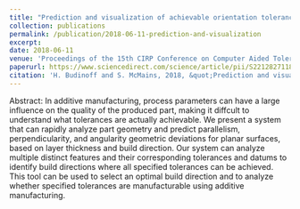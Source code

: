 ```yaml
---
title: "Prediction and visualization of achievable orientation tolerances for additive manufacturing"
collection: publications
permalink: /publication/2018-06-11-prediction-and-visualization
excerpt: 
date: 2018-06-11
venue: 'Proceedings of the 15th CIRP Conference on Computer Aided Tolerancing (CIRP CAT)'
paperurl: https://www.sciencedirect.com/science/article/pii/S2212827118304967
citation: 'H. Budinoff and S. McMains, 2018, &quot;Prediction and visualization of achievable orientation tolerances for additive manufacturing.&quot; Procedia CIRP, <b>75</b>, pp. 81-86.'
---
```

Abstract: In additive manufacturing, process parameters can have a large influence on the quality of the produced part, making it diffcult to understand what tolerances are actually achievable. We present a system that can rapidly analyze part geometry and predict parallelism, perpendicularity, and angularity geometric deviations for planar surfaces, based on layer thickness and build direction. Our system can analyze multiple distinct features and their corresponding tolerances and datums to identify build directions where all specified tolerances can be achieved. This tool can be used to select an optimal build direction and to analyze whether specified tolerances are manufacturable using additive manufacturing.


